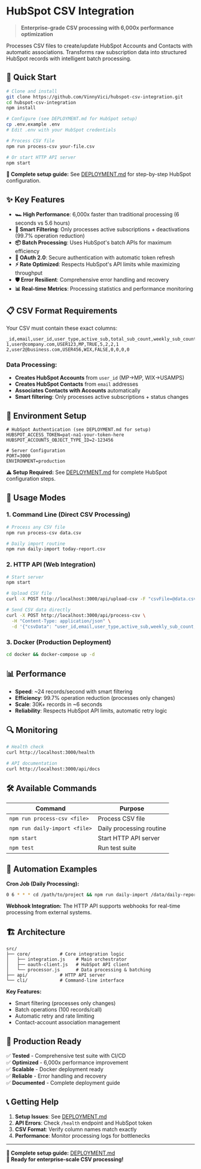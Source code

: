# HubSpot CSV Integration

> **Enterprise-grade CSV processing with 6,000x performance optimization**

Processes CSV files to create/update HubSpot Accounts and Contacts with automatic associations. Transforms raw subscription data into structured HubSpot records with intelligent batch processing.

## 🚀 Quick Start

```bash
# Clone and install
git clone https://github.com/VinnyVici/hubspot-csv-integration.git
cd hubspot-csv-integration
npm install

# Configure (see DEPLOYMENT.md for HubSpot setup)
cp .env.example .env
# Edit .env with your HubSpot credentials

# Process CSV file
npm run process-csv your-file.csv

# Or start HTTP API server
npm start
```

**📖 Complete setup guide:** See [DEPLOYMENT.md](DEPLOYMENT.md) for step-by-step HubSpot configuration.

## ✨ Key Features

- **🏎️ High Performance**: 6,000x faster than traditional processing (6 seconds vs 5.6 hours)
- **🎯 Smart Filtering**: Only processes active subscriptions + deactivations (99.7% operation reduction)
- **📦 Batch Processing**: Uses HubSpot's batch APIs for maximum efficiency
- **🔄 OAuth 2.0**: Secure authentication with automatic token refresh
- **⚡ Rate Optimized**: Respects HubSpot's API limits while maximizing throughput
- **🛡️ Error Resilient**: Comprehensive error handling and recovery
- **📊 Real-time Metrics**: Processing statistics and performance monitoring

## 📋 CSV Format Requirements

Your CSV must contain these exact columns:

```csv
_id,email,user_id,user_type,active_sub,total_sub_count,weekly_sub_count,monthly_sub_count,daily_sub_count
1,user@company.com,USER123,MP,TRUE,5,2,2,1
2,user2@business.com,USER456,WIX,FALSE,0,0,0,0
```

### Data Processing:
- **Creates HubSpot Accounts** from `user_id` (MP→MP, WIX→USAMPS)
- **Creates HubSpot Contacts** from `email` addresses
- **Associates Contacts with Accounts** automatically
- **Smart filtering**: Only processes active subscriptions + status changes

## 🔧 Environment Setup

```env
# HubSpot Authentication (see DEPLOYMENT.md for setup)
HUBSPOT_ACCESS_TOKEN=pat-na1-your-token-here
HUBSPOT_ACCOUNTS_OBJECT_TYPE_ID=2-123456

# Server Configuration  
PORT=3000
ENVIRONMENT=production
```

**⚠️ Setup Required:** See [DEPLOYMENT.md](DEPLOYMENT.md) for complete HubSpot configuration steps.

## 📖 Usage Modes

### 1. Command Line (Direct CSV Processing)
```bash
# Process any CSV file
npm run process-csv data.csv

# Daily import routine  
npm run daily-import today-report.csv
```

### 2. HTTP API (Web Integration)
```bash
# Start server
npm start

# Upload CSV file
curl -X POST http://localhost:3000/api/upload-csv -F "csvFile=@data.csv"

# Send CSV data directly  
curl -X POST http://localhost:3000/api/process-csv \
  -H "Content-Type: application/json" \
  -d '{"csvData": "user_id,email,user_type,active_sub,weekly_sub_count,monthly_sub_count,daily_sub_count\n12345,test@example.com,MP,true,5,2,1"}'
```

### 3. Docker (Production Deployment)
```bash
cd docker && docker-compose up -d
```

## 📊 Performance

- **Speed**: ~24 records/second with smart filtering
- **Efficiency**: 99.7% operation reduction (processes only changes)
- **Scale**: 30K+ records in ~6 seconds
- **Reliability**: Respects HubSpot API limits, automatic retry logic

## 🔍 Monitoring

```bash
# Health check
curl http://localhost:3000/health

# API documentation  
curl http://localhost:3000/api/docs
```

## 🛠️ Available Commands

| Command | Purpose |
|---------|---------|
| `npm run process-csv <file>` | Process CSV file |
| `npm run daily-import <file>` | Daily processing routine |
| `npm start` | Start HTTP API server |
| `npm test` | Run test suite |

## 🔄 Automation Examples

**Cron Job (Daily Processing):**
```bash
0 6 * * * cd /path/to/project && npm run daily-import /data/daily-report.csv
```

**Webhook Integration:**
The HTTP API supports webhooks for real-time processing from external systems.

## 🏗️ Architecture

```
src/
├── core/           # Core integration logic
│   ├── integration.js    # Main orchestrator
│   ├── oauth-client.js   # HubSpot API client
│   └── processor.js      # Data processing & batching
├── api/            # HTTP API server  
└── cli/            # Command-line interface
```

**Key Features:**
- Smart filtering (processes only changes)
- Batch operations (100 records/call)
- Automatic retry and rate limiting
- Contact-account association management

## 🎯 Production Ready

✅ **Tested** - Comprehensive test suite with CI/CD  
✅ **Optimized** - 6,000x performance improvement  
✅ **Scalable** - Docker deployment ready  
✅ **Reliable** - Error handling and recovery  
✅ **Documented** - Complete deployment guide  

## 📞 Getting Help

1. **Setup Issues**: See [DEPLOYMENT.md](DEPLOYMENT.md)
2. **API Errors**: Check `/health` endpoint and HubSpot token
3. **CSV Format**: Verify column names match exactly
4. **Performance**: Monitor processing logs for bottlenecks

---

**📖 Complete setup guide:** [DEPLOYMENT.md](DEPLOYMENT.md)  
**🚀 Ready for enterprise-scale CSV processing!**